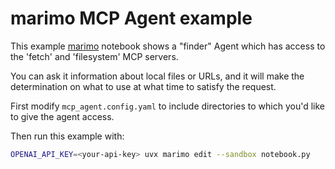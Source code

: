 # marimo MCP Agent example

This example [marimo](https://github.com/marimo-team/marimo) notebook shows a
"finder" Agent which has access to the 'fetch' and 'filesystem' MCP servers.

You can ask it information about local files or URLs, and it will make the
determination on what to use at what time to satisfy the request.

First modify `mcp_agent.config.yaml` to include directories to which
you'd like to give the agent access.

Then run this example with:

```bash
OPENAI_API_KEY=<your-api-key> uvx marimo edit --sandbox notebook.py
```
